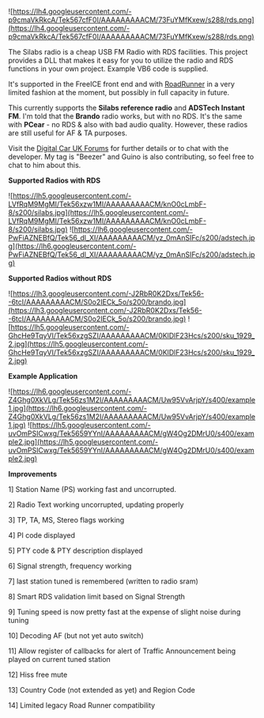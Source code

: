 ![https://lh4.googleusercontent.com/-p9cmaVkRkcA/Tek567cfF0I/AAAAAAAAACM/73FuYMfKxew/s288/rds.png](https://lh4.googleusercontent.com/-p9cmaVkRkcA/Tek567cfF0I/AAAAAAAAACM/73FuYMfKxew/s288/rds.png)

The Silabs radio is a cheap USB FM Radio with RDS facilities. This project provides a DLL that makes it easy for you to utilize the radio and RDS functions in your own project. Example VB6 code is supplied.

It's supported in the FreeICE front end and with [RoadRunner](http://guino.home.insightbb.com/roadrunner.html) in a very limited fashion at the moment, but possibly in full capacity in future.

This currently supports the **Silabs reference radio** and **ADSTech Instant FM**. I'm told that the **Brando** radio works, but with no RDS. It's the same with **PCear** - no RDS & also with bad audio quality. However, these radios are still useful for AF & TA purposes.

Visit the [Digital Car UK Forums](http://www.digital-car.co.uk/forum/showthread.php?t=8867&page=14) for further details or to chat with the developer. My tag is "Beezer" and Guino is also contributing, so feel free to chat to him about this.

**Supported Radios with RDS**

![https://lh5.googleusercontent.com/-LVfRqM9MgMI/Tek56xzw1MI/AAAAAAAAACM/knO0cLmbF-8/s200/silabs.jpg](https://lh5.googleusercontent.com/-LVfRqM9MgMI/Tek56xzw1MI/AAAAAAAAACM/knO0cLmbF-8/s200/silabs.jpg)
![https://lh6.googleusercontent.com/-PwFiAZNEBfQ/Tek56_dl_XI/AAAAAAAAACM/yz_0mAnSIFc/s200/adstech.jpg](https://lh6.googleusercontent.com/-PwFiAZNEBfQ/Tek56_dl_XI/AAAAAAAAACM/yz_0mAnSIFc/s200/adstech.jpg)


**Supported Radios without RDS**

![https://lh3.googleusercontent.com/-J2RbR0K2Dxs/Tek56--6tcI/AAAAAAAAACM/S0o2IECk_5o/s200/brando.jpg](https://lh3.googleusercontent.com/-J2RbR0K2Dxs/Tek56--6tcI/AAAAAAAAACM/S0o2IECk_5o/s200/brando.jpg) ![https://lh5.googleusercontent.com/-GhcHe9TqyVI/Tek56xzgSZI/AAAAAAAAACM/0KlDlF23Hcs/s200/sku_1929_2.jpg](https://lh5.googleusercontent.com/-GhcHe9TqyVI/Tek56xzgSZI/AAAAAAAAACM/0KlDlF23Hcs/s200/sku_1929_2.jpg)

**Example Application**

![https://lh6.googleusercontent.com/-Z4Ghg0XkVLg/Tek56zs1M2I/AAAAAAAAACM/Uw95VvArjpY/s400/example1.jpg](https://lh6.googleusercontent.com/-Z4Ghg0XkVLg/Tek56zs1M2I/AAAAAAAAACM/Uw95VvArjpY/s400/example1.jpg)
![https://lh5.googleusercontent.com/-uvOmPSICwxg/Tek5659YYnI/AAAAAAAAACM/gW4Og2DMrU0/s400/example2.jpg](https://lh5.googleusercontent.com/-uvOmPSICwxg/Tek5659YYnI/AAAAAAAAACM/gW4Og2DMrU0/s400/example2.jpg)

**Improvements**

1] Station Name (PS) working fast and uncorrupted.

2] Radio Text working uncorrupted, updating properly

3] TP, TA, MS, Stereo flags working

4] PI code displayed

5] PTY code & PTY description displayed

6] Signal strength, frequency working

7] last station tuned is remembered (written to radio sram)

8] Smart RDS validation limit based on Signal Strength

9] Tuning speed is now pretty fast at the expense of slight noise during tuning

10] Decoding AF (but not yet auto switch)

11] Allow register of callbacks for alert of Traffic Announcement being played on current tuned station

12] Hiss free mute

13] Country Code (not extended as yet) and Region Code

14] Limited legacy Road Runner compatibility

